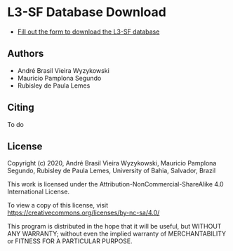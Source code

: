 # L3-SF Database Download

- <a href="https://forms.gle/2nLcLQKCsx8xnpJh6?hl=en">Fill out the form to download the L3-SF database</a>



## Authors

- André Brasil Vieira Wyzykowski
- Mauricio Pamplona Segundo
- Rubisley de Paula Lemes

## Citing

To do

## License
 
Copyright (c) 2020, André Brasil Vieira Wyzykowski, Mauricio Pamplona Segundo, Rubisley de Paula Lemes, University of Bahia, Salvador, Brazil

This work is licensed under the Attribution-NonCommercial-ShareAlike 4.0 International License. 

To view a copy of this license, visit https://creativecommons.org/licenses/by-nc-sa/4.0/

This program is distributed in the hope that it will be useful,
but WITHOUT ANY WARRANTY; without even the implied warranty of
MERCHANTABILITY or FITNESS FOR A PARTICULAR PURPOSE.
